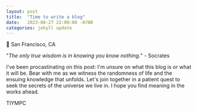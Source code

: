 ```yaml
---
layout: post
title:  "Time to write a blog"
date:   2023-08-27 22:00:00 -0700
categories: jekyll update
---
```

📍 San Francisco, CA

"*The only true wisdom is in knowing you know nothing.*" - Socrates

I've been procastinating on this post: I'm unsure on what this blog is or what it will be. Bear with me as we witness the randomness of life and the ensuing knowledge that unfolds. Let's join together in a patient quest to seek the secrets of the universe we live in. I hope you find meaning in the works ahead.

TIYMPC